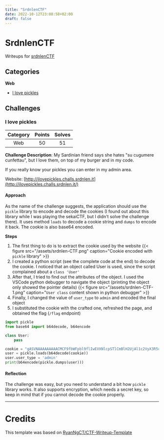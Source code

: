 ```yaml
---
title: "SrdnlenCTF"
date: 2022-10-12T23:08:58+02:00
draft: false
---
```


# SrdnlenCTF
Writeups for [srdnlenCTF](https://ctf.srdnlen.it/)

## Categories
**Web**
-  [I love pickles](#i-love-pickles)

## Challenges
### I love pickles

| **Category** | **Points** | **Solves** |
|:------------:|:----------:|:----------:|
|   Web  |      50     |     51     |

**Challenge Description**: My Sardinian friend says she hates "su cugumere cunfettau", but I love them, on top of my burger and in my code.  
  
If you really know your pickles you can enter in my admin area.  
  
Website: [http://ilovepickles.challs.srdnlen.it](http://ilovepickles.challs.srdnlen.it/)

#### Approach
As the name of the challenge suggests, the application should use the `pickle` library to encode and decode the cookies (I found out about this library while I was playing the sekaiCTF, but I didn't solve the challenge there). It uses method `loads` to decode a cookie string and `dumps` to encode it back. The cookie is also base64 encoded.

**Steps**
1. The first thing to do is to extract the cookie used by the website
{{< figure src="/assets/srdnlen-CTF.png" caption="Cookie encoded with `pickle` library" >}}
2. I created a python script (see the complete code at the end) to decode the cookie. I noticed that an object called User is used, since the script complained about a `class 'User'`
3. After that, I tried to find out the attributes of the object. I used the VSCode python debugger to navigate the object (printing the object only showed the pointer details)
{{< figure src="/assets/srdnlen-CTF-1.png" caption="`User class` content shown in python debugger" >}}
4. Finally, I changed the value of `user_type` to `admin` and encoded the final object
5. I substituted the cookie with the crafted one, refreshed the page, and obtained the flag (`/flag` endpoint)

```python
import pickle
from base64 import b64decode, b64encode

class User:
    pass

cookie = "gASVNAAAAAAAAACMCF9fbWFpbl9flIwEVXNlcpSTlCmBlH2UjAl1c2VyX3R5cGWUjAlBbm9ueW1vdXOUc2Iu"
user = pickle.loads(b64decode(cookie))
user.user_type = 'admin'
print(b64encode(pickle.dumps(user)))
```
#### Reflection
The challenge was easy, but you need to understand a bit how `pickle` library works. It also supports encryption, which needs a secret key, so keep in mind that if you cannot decode the cookie properly.

---


# Credits
This template was based on [RyanNgCT/CTF-Writeup-Template](https://github.com/RyanNgCT/CTF-Writeup-Template)